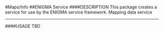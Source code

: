 #Maps/Info
##ENIGMA Service
####DESCRIPTION
This package creates a service for use by the ENIGMA service framework.
Mapping data service
___
####USAGE
TBD
